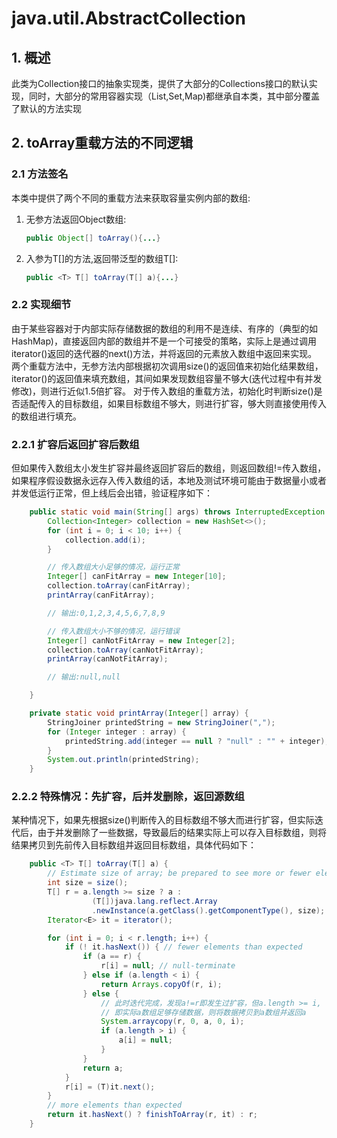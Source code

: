 # java.util.AbstractCollection

## 1. 概述

此类为Collection接口的抽象实现类，提供了大部分的Collections接口的默认实现，同时，大部分的常用容器实现（List,Set,Map)都继承自本类，其中部分覆盖了默认的方法实现

## 2. toArray重载方法的不同逻辑

### 2.1 方法签名 

本类中提供了两个不同的重载方法来获取容量实例内部的数组:

1. 无参方法返回Object数组:

    ```java
    public Object[] toArray(){...}
    ```

2. 入参为T\[]的方法,返回带泛型的数组T\[]:

    ```java
    public <T> T[] toArray(T[] a){...}
    ```

### 2.2 实现细节

由于某些容器对于内部实际存储数据的数组的利用不是连续、有序的（典型的如HashMap)，直接返回内部的数组并不是一个可接受的策略，实际上是通过调用iterator()返回的迭代器的next()方法，并将返回的元素放入数组中返回来实现。
两个重载方法中，无参方法内部根据初次调用size()的返回值来初始化结果数组，iterator()的返回值来填充数组，其间如果发现数组容量不够大(迭代过程中有并发修改)，则进行近似1.5倍扩容。
对于传入数组的重载方法，初始化时判断size()是否适配传入的目标数组，如果目标数组不够大，则进行扩容，够大则直接使用传入的数组进行填充。

### 2.2.1 扩容后返回扩容后数组

但如果传入数组太小发生扩容并最终返回扩容后的数组，则返回数组!=传入数组，如果程序假设数据永远存入传入数组的话，本地及测试环境可能由于数据量小或者并发低运行正常，但上线后会出错，验证程序如下：

```java
    public static void main(String[] args) throws InterruptedException {
        Collection<Integer> collection = new HashSet<>();
        for (int i = 0; i < 10; i++) {
            collection.add(i);
        }

        // 传入数组大小足够的情况，运行正常
        Integer[] canFitArray = new Integer[10];
        collection.toArray(canFitArray);
        printArray(canFitArray);

        // 输出:0,1,2,3,4,5,6,7,8,9

        // 传入数组大小不够的情况，运行错误
        Integer[] canNotFitArray = new Integer[2];
        collection.toArray(canNotFitArray);
        printArray(canNotFitArray);

        // 输出:null,null

    }

    private static void printArray(Integer[] array) {
        StringJoiner printedString = new StringJoiner(",");
        for (Integer integer : array) {
            printedString.add(integer == null ? "null" : "" + integer);
        }
        System.out.println(printedString);
    }
```



### 2.2.2 特殊情况：先扩容，后并发删除，返回源数组

某种情况下，如果先根据size()判断传入的目标数组不够大而进行扩容，但实际迭代后，由于并发删除了一些数据，导致最后的结果实际上可以存入目标数组，则将结果拷贝到先前传入目标数组并返回目标数组，具体代码如下：

```java
    public <T> T[] toArray(T[] a) {
        // Estimate size of array; be prepared to see more or fewer elements
        int size = size();
        T[] r = a.length >= size ? a :
                  (T[])java.lang.reflect.Array
                  .newInstance(a.getClass().getComponentType(), size);
        Iterator<E> it = iterator();

        for (int i = 0; i < r.length; i++) {
            if (! it.hasNext()) { // fewer elements than expected
                if (a == r) {
                    r[i] = null; // null-terminate
                } else if (a.length < i) {
                    return Arrays.copyOf(r, i);
                } else {
                    // 此时迭代完成，发现a!=r即发生过扩容，但a.length >= i,
                    // 即实际a数组足够存储数据，则将数据拷贝到a数组并返回a
                    System.arraycopy(r, 0, a, 0, i);
                    if (a.length > i) {
                        a[i] = null;
                    }
                }
                return a;
            }
            r[i] = (T)it.next();
        }
        // more elements than expected
        return it.hasNext() ? finishToArray(r, it) : r;
    }
```
